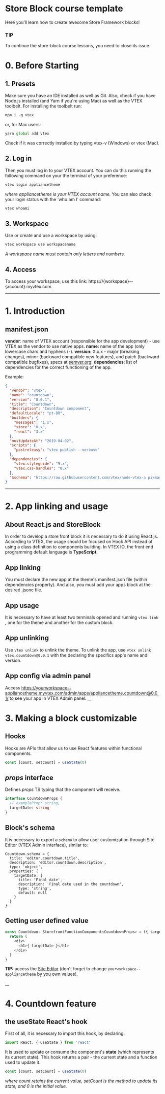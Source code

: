 # Store Block course template

Here you'll learn how to create awesome Store Framework blocks!

### TIP

To continue the store-block course lessons, you need to close its issue.

# 0. Before Starting

## 1. Presets

Make sure you have an IDE installed as well as Git.
Also, check if you have Node.js installed (and Yarn if you're using Mac) as well as the VTEX toolbelt.
For installing the toolbelt run:

``` ts
npm i -g vtex
```

or, for Mac users:

``` ts
yarn global add vtex
```

Check if it was correctly installed by typing vtex-v (Windows) or vtex (Mac).

## 2. Log in

Then you must log in to your VTEX account.
You can do this running the following command on your the terminal of your preference:

``` ts
vtex login appliancetheme
```

_where appliancetheme is your VTEX account name._
You can also check your login status with the 'who am I' command:

``` ts
vtex whoami
```

## 3. Workspace

Use or create and use a workspace by using:

``` ts
vtex workspace use workspacename
```

_A workspace name must contain only letters and numbers._

## 4. Access

To access your workspace, use this link: https://{workspace}--{account}.myvtex.com.

___

# 1. Introduction

## manifest.json

**vendor**: name of VTEX account (responsible for the app development) - use VTEX as the vendor to use native apps.
**name**: name of the app (only lowercase chars and hyphens (-).
**version**: X.x.x - major (breaking changes), minor (backward compatible new features), and patch (backward compatible bugfixes), specs at [semver.org](https://semver.org/).
**dependencies**: list of dependencies for the correct functioning of the app.

Example:

``` json
{
  "vendor": "vtex",
  "name": "countdown",
  "version": "0.0.1",
  "title": "Countdown",
  "description": "Countdown component",
  "defaultLocale": "pt-BR",
  "builders": {
    "messages": "1.x",
    "store": "0.x",
    "react": "3.x"
  },
  "mustUpdateAt": "2019-04-02",
  "scripts": {
    "postreleasy": "vtex publish --verbose"
  },
  "dependencies": {
    "vtex.styleguide": "9.x",
    "vtex.css-handles": "0.x"
  },
  "$schema": "https://raw.githubusercontent.com/vtex/node-vtex-a pi/master/gen/manifest.schema"
}
```

___

# 2. App linking and usage

## About React.js and StoreBlock

In order to develop a store front block it is necessary to do it using React.js.
According to VTEX, the usage should be focused on Hook API instead of using a class definition to components building.
In VTEX IO, the front end programming default language is **TypeScript**.

##  App linking

You must declare the new app at the theme's manifest.json file (within dependencies property).
And also, you must add your apps block at the desired .jsonc file.

## App usage

It is necessary to have at least two terminals opened and running `vtex link` , one for the theme and another for the custom block.

## App unlinking

Use `vtex unlink` to unlink the theme. To unlink the app, use `vtex unlink vtex.countdown@0.0.1` with the declaring the specifics app's name and version.

## App config via admin panel

Access https://yourworkspace--appliancetheme.myvtex.com/admin/apps/appliancetheme.countdown@0.0.1/ to see your app in VTEX Admin panel.
__

# 3. Making a block customizable

## Hooks

Hooks are APIs that allow us to use React features within functional components.

``` ts
const [count, setCount] = useState(0)
```

## _props_ interface

Defines _props_ TS typing that the component will receive.

``` ts
interface CountdownProps {
  // exampleProp: string,
  targetDate: string
}
```

## Block's schema

It is necessary to export a `schema` to allow user customization through Site Editor (VTEX Admin interface), similar to:

``` tsx
Countdown.schema = {
  title: 'editor.countdown.title',
  description: 'editor.countdown.description',
  type: 'object',
  properties: {
    targetDate: {
      title: 'Final date',
      description: 'Final date used in the countdown',
      type: 'string',
      default: null
    }
  }
}
```
## Getting user defined value
```ts
const Countdown: StorefrontFunctionComponent<CountdownProps> = ({ targetDate }) => {
  return (
    <div>
      <h1>{ targetDate }</h1>
    </div>
  )
}
```

**TIP:** access the [Site Editor](yourworkspace--appliancetheme.myvtex.com/admin/cms/site-editor) (don't forget to change `yourworkspace--appliancetheme` by you own values).

__

# 4. Countdown feature

## the useState React's hook

First of all, it is necessary to import this hook, by declaring:
```ts
import React, { useState } from 'react'
```

It is used to update or consume the component's **state** (which represents its current state).
This hook returns a pair - the current state and a function used to update it.

```ts
const [count, setCount] = useState(0)
```
_where count retains the current value, setCount is the method to update its state, and 0 is the initial value._

